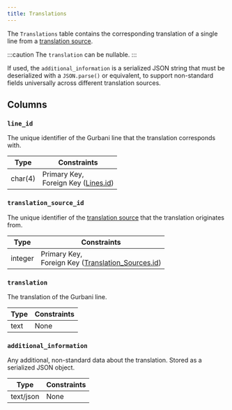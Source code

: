 ```yaml
---
title: Translations
---
```


The `Translations` table contains the corresponding translation of a single line from a [translation source](/database/schema/translation_sources).

:::caution
The `translation` can be nullable.
:::

If used, the `additional_information` is a serialized JSON string that must be deserialized with a `JSON.parse()` or equivalent, to support non-standard fields universally across different translation sources.

## Columns

### `line_id`

The unique identifier of the Gurbani line that the translation corresponds with.

| Type    | Constraints                                                            |
| ------- | ---------------------------------------------------------------------- |
| char(4) | Primary Key, <br/> Foreign Key ([Lines.id](/database/schema/lines#id)) |

### `translation_source_id`

The unique identifier of the [translation source](/database/schema/translation_sources) that the translation originates from.

| Type    | Constraints                                                                                        |
| ------- | -------------------------------------------------------------------------------------------------- |
| integer | Primary Key, <br/> Foreign Key ([Translation_Sources.id](/database/schema/translation_sources#id)) |

### `translation`

The translation of the Gurbani line.

| Type | Constraints |
| ---- | ----------- |
| text | None        |

### `additional_information`

Any additional, non-standard data about the translation. Stored as a serialized JSON object.

| Type      | Constraints |
| --------- | ----------- |
| text/json | None        |
